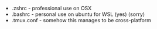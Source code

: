 * .zshrc     - professional use on OSX
* .bashrc    - personal use on ubuntu for WSL (yes) (sorry)
* .tmux.conf - somehow this manages to be cross-platform
